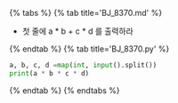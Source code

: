 {% tabs %}
{% tab title='BJ_8370.md' %}

* 첫 줄에 a * b + c * d 를 출력하라

{% endtab %}
{% tab title='BJ_8370.py' %}

```py
a, b, c, d =map(int, input().split())
print(a * b * c * d)
```

{% endtab %}
{% endtabs %}